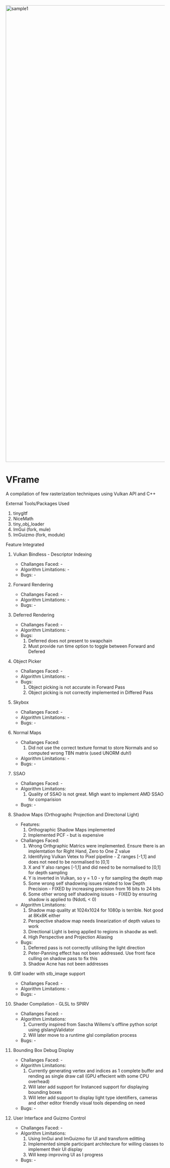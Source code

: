 <img width="1448" alt="sample1" src="https://user-images.githubusercontent.com/7133245/187303930-09191491-d657-4502-aed8-323c84dd5ae5.PNG">

# VFrame
 A compilation of few rasterization techniques using Vulkan API and C++

External Tools/Packages Used
1. tinygltf
2. NiceMath
3. tiny_obj_loader
4. ImGui (fork, mule)
5. ImGuizmo (fork, module)

Feature Integrated
1.	Vulkan Bindless - Descriptor Indexing
	- Challanges Faced: - 
	- Algorithm Limitations: - 
	- Bugs: - 
 
2.	Forward Rendering
	- Challanges Faced: -
	- Algorithm Limitations: -
	- Bugs: - 

3.	Deferred Rendering
	- Challanges Faced: -
	- Algorithm Limitations: -
	- Bugs:
		1. Deferred does not present to swapchain
		2. Must provide run time option to toggle between Forward and Defered

4.	Object Picker
	- Challanges Faced:	- 
	- Algorithm Limitations: - 
	- Bugs:
		1. Object picking is not accurate in Forward Pass
		2. Object picking is not correctly implemented in Differed Pass

5.	Skybox
	- Challanges Faced:	- 
	- Algorithm Limitations: - 
	- Bugs: - 

6.	Normal Maps
	- Challanges Faced:
		1. Did not use the correct texture format to store Normals and so computed wrong TBN matrix (used UNORM duh!)
	- Algorithm Limitations: - 
	- Bugs: - 

7.	SSAO
	- Challanges Faced: - 
	- Algorithm Limitations:
		1. Quality of SSAO is not great. Migh want to implement AMD SSAO for comparision
	- Bugs: - 

8.	Shadow Maps (Orthographc Projection and Directonal Light)
	- Features: 
		1. Orthographic Shadow Maps implemented
		2. Implemented PCF - but is expensive
	- Challanges Faced:
		1. Wrong Orthgraphic Matrics were implemented. Ensure there is an implemtation for Right Hand, Zero to One Z value
		2. Identifying Vulkan Vetex to Pixel pipeline - Z ranges [-1,1] and does not need to be normalised to [0,1]
		3. X and Y also ranges [-1,1] and did need to be normalised to [0,1] for depth sampling
		4. Y is inverted in Vulkan, so y = 1.0 - y for sampling the depth map
		5. Some wrong self shadowing issues related to low Depth Precision - FIXED by increasing precision from 16 bits to 24 bits
		6. Some other wrong self shadowing issues - FIXED by ensuring shadow is applied to (NdotL < 0)
	- Algorithm Limitations:
		1. Shadow map quality at 1024x1024 for 1080p is terrible. Not good at 8Kx8K either
		2. Perspective shadow map needs linearization of depth values to work
		3. Directional Light is being applied to regions in shaodw as well.
		4. High Perspective and Projection Aliasing
	- Bugs:
		1. Deferred pass is not correctly utilising the light direction
		2. Peter-Panning effect has not been addressed.  Use front face culling on shadow pass to fix this 
		3. Shadow Acne has not been addresses

9.	Gltf loader with stb_image support
	- Challanges Faced:	- 
	- Algorithm Limitations: - 
	- Bugs: - 

10. Shader Compilation - GLSL to SPIRV
	- Challanges Faced:	- 
	- Algorithm Limitations:
		1. Currently inspired from Sascha Willems's offline python script using glslangValidator
        2. Will later move to a runtime glsl compilation process
	- Bugs: - 

11. Bounding Box Debug Display
	- Challanges Faced:	- 
	- Algorithm Limitations:
		1. Currently generating vertex and indices as 1 complete buffer and rending as single draw call (GPU effecient with some CPU overhead)
        2. Will later add support for Instanced support for displaying bounding boxes
		3. Will leter add support to display light type identifiers, cameras and other editor friendly visual tools depending on need
	- Bugs: - 

11. User Interface and Guizmo Control
	- Challanges Faced:	- 
	- Algorithm Limitations:
		1. Using ImGui and ImGuizmo for UI and transform editting
		2. Implemented simple participant architecture for willing classes to implement their UI display
		3. Will keep improving UI as I progress
	- Bugs: - 
